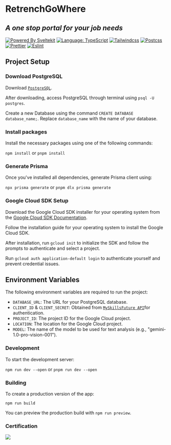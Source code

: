 # RetrenchGoWhere

## _A one stop portal for your job needs_

[![Powered By Sveltekit](https://img.shields.io/badge/powered%20by-svelte-FF3C02.svg?style=flat&logo=svelte)](https://kit.svelte.dev/) [![Language: TypeScript](https://img.shields.io/badge/language-typescript-blue.svg?style=flat&logo=typescript)](https://www.typescriptlang.org/) [![Tailwindcss](https://img.shields.io/badge/Tailwindcss-CSS--Framework-%2338B2AC?logo=tailwindcss)](https://tailwindcss.com) [![Postcss](https://img.shields.io/badge/Postcss-style-%23DD3A0A?style=flat&logo=postcss)](https://postcss.org) [![Prettier](https://img.shields.io/badge/Prettier-code--formatter-%23F7B93E?style=flat&logo=prettier)](https://prettier.io/) [![Eslint](https://img.shields.io/badge/Eslint-linter-%234B32C3?style=flat&logo=eslint)](https://eslint.org/)

## Project Setup

### Download PostgreSQL

Download [`PostgreSQL`](https://www.postgresql.org/download/).

After downloading, access PostgreSQL through terminal using `psql -U postgres`.

Create a new Database using the command `CREATE DATABASE database_name;`. Replace `database_name` with the name of your database.

### Install packages

Install the necessary packages using one of the following commands:

`npm install` or `pnpm install`

### Generate Prisma

Once you've installed all dependencies, generate Prisma client using:

`npx prisma generate` or `pnpm dlx prisma generate`

### Google Cloud SDK Setup

Download the Google Cloud SDK installer for your operating system from the [Google Cloud SDK Documentation](https://cloud.google.com/sdk/docs/install).

Follow the installation guide for your operating system to install the Google Cloud SDK.

After installation, run `gcloud init` to initialize the SDK and follow the prompts to authenticate and select a project.

Run `gcloud auth application-default login` to authenticate yourself and prevent credential issues.

## Environment Variables

The following environment variables are required to run the project:

- `DATABASE_URL`: The URL for your PostgreSQL database.
- `CLIENT_ID` & `CLIENT_SECRET`: Obtained from [`MySkillsFuture API`](https://developer.ssg-wsg.gov.sg)for authentication.
- `PROJECT_ID`: The project ID for the Google Cloud project.
- `LOCATION`: The location for the Google Cloud project.
- `MODEL`: The name of the model to be used for text analysis (e.g., "gemini-1.0-pro-vision-001").

### Development

To start the development server:

`npm run dev --open` or `pnpm run dev --open`

### Building

To create a production version of the app:

`npm run build`

You can preview the production build with `npm run preview`.


### Certification

![](https://i.postimg.cc/vH6NB66D/Cam-Scanner-03-08-2024-16-33.png)

